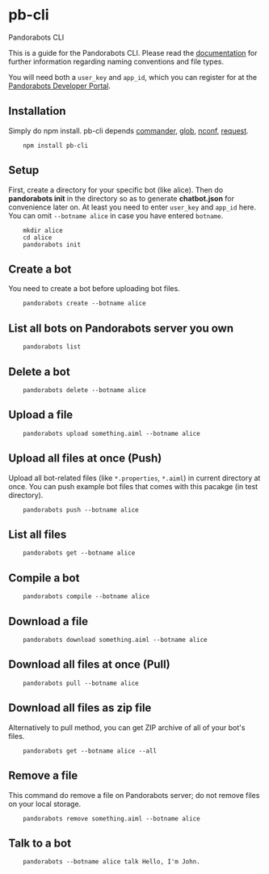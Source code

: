 pb-cli
=======

Pandorabots CLI

This is a guide for the Pandorabots CLI.
Please read the [documentation](http://developer.pandorabots.com/docs) for further information regarding naming conventions and file types.

You will need both a `user_key` and `app_id`, which you can register for at the [Pandorabots Developer Portal](http://developer.pandorabots.com).

Installation
------------

Simply do npm install. pb-cli depends [commander](https://github.com/tj/commander.js), [glob](https://github.com/isaacs/node-glob), [nconf](https://github.com/flatiron/nconf), [request](https://github.com/request/request).

```
    npm install pb-cli
```

Setup
-----

First, create a directory for your specific bot (like alice).
Then do **pandorabots init** in the directory so as to generate **chatbot.json** for convenience later on.
At least you need to enter `user_key` and `app_id` here.
You can omit `--botname alice` in case you have entered `botname`.

```
    mkdir alice
    cd alice
    pandorabots init
```

Create a bot
------------

You need to create a bot before uploading bot files.

```
    pandorabots create --botname alice
```

List all bots on Pandorabots server you own
-------------

```
    pandorabots list
```

Delete a bot
------------

```
    pandorabots delete --botname alice
```

Upload a file
-------------

```
    pandorabots upload something.aiml --botname alice
```

Upload all files at once (Push)
--------------

Upload all bot-related files (like `*.properties`, `*.aiml`) in current directory at once.
You can push example bot files that comes with this pacakge (in test directory).

```
    pandorabots push --botname alice
```

List all files
--------------

```
    pandorabots get --botname alice
```

Compile a bot
-------------

```
    pandorabots compile --botname alice
```

Download a file
-------------

```
    pandorabots download something.aiml --botname alice
```

Download all files at once (Pull)
--------------

```
    pandorabots pull --botname alice
```

Download all files as zip file
--------------

Alternatively to pull method, you can get ZIP archive of all of your bot's files.

```
    pandorabots get --botname alice --all
```

Remove a file
-------------

This command do remove a file on Pandorabots server; do not remove files on your local storage.

```
    pandorabots remove something.aiml --botname alice
```

Talk to a bot
-------------

```
    pandorabots --botname alice talk Hello, I'm John.
```

